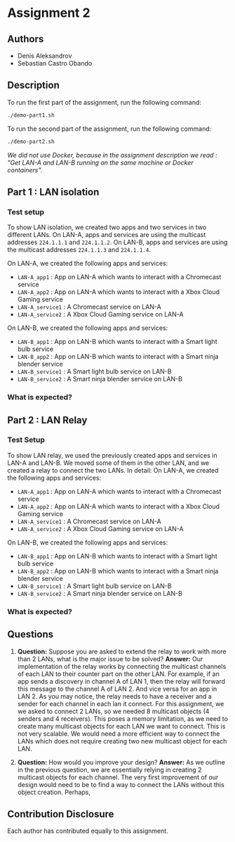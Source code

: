 # Assignment 2

## Authors
- Denis Aleksandrov
- Sebastian Castro Obando

## Description
To run the first part of the assignment, run the following command:
```bash
./demo-part1.sh
```

To run the second part of the assignment, run the following command:
```bash
./demo-part2.sh
```
*We did not use Docker, because in the assignment description we read : "Get LAN-A and LAN-B running on the same machine or Docker containers".*

## Part 1 : LAN isolation
### Test setup
To show LAN isolation, we created two apps and two services in two different LANs. On LAN-A, apps and services are using the multicast addresses `224.1.1.1` and `224.1.1.2`. On LAN-B, apps and services are using the multicast addresses `224.1.1.3` and `224.1.1.4`. 

On LAN-A, we created the following apps and services:
- `LAN-A_app1` : App on LAN-A which wants to interact with a Chromecast service
- `LAN-A_app2` : App on LAN-A which wants to interact with a Xbox Cloud Gaming service
- `LAN-A_service1` : A Chromecast service on LAN-A
- `LAN-A_service2` : A Xbox Cloud Gaming service on LAN-A

On LAN-B, we created the following apps and services:
- `LAN-B_app1` : App on LAN-B which wants to interact with a Smart light bulb service
- `LAN-B_app2` : App on LAN-B which wants to interact with a Smart ninja blender service
- `LAN-B_service1` : A Smart light bulb service on LAN-B
- `LAN-B_service2` : A Smart ninja blender service on LAN-B

### What is expected?


## Part 2 : LAN Relay
### Test Setup
To show LAN relay, we used the previously created apps and services in LAN-A and LAN-B. We moved some of them in the other LAN, and we created a relay to connect the two LANs. In detail:
On LAN-A, we created the following apps and services:
- `LAN-A_app1` : App on LAN-A which wants to interact with a Chromecast service
- `LAN-A_app2` : App on LAN-A which wants to interact with a Xbox Cloud Gaming service
- `LAN-A_service1` : A Chromecast service on LAN-A
- `LAN-A_service2` : A Xbox Cloud Gaming service on LAN-A

On LAN-B, we created the following apps and services:
- `LAN-B_app1` : App on LAN-B which wants to interact with a Smart light bulb service
- `LAN-B_app2` : App on LAN-B which wants to interact with a Smart ninja blender service
- `LAN-B_service1` : A Smart light bulb service on LAN-B
- `LAN-B_service2` : A Smart ninja blender service on LAN-B

### What is expected? 


## Questions 
1. **Question:** Suppose you are asked to extend the relay to work with more than 2 LANs, what is the major issue to be solved? 
**Answer:** Our implementation of the relay works by connecting the multicast channels of each LAN to their counter part on the other LAN. For example, if an app sends a discovery in channel A of LAN 1, then the relay will forward this message to the channel A of LAN 2. And vice versa for an app in LAN 2. As you may notice, the relay needs to have a receiver and a sender for each channel in each lan it connect. For this assignment, we we asked to connect 2 LANs, so we needed 8 multicast objects (4 senders and 4 receivers). 
This poses a memory limitation, as we need to create many multicast objects for each LAN we want to connect. This is not very scalable. We would need a more efficient way to connect the LANs which does not require creating two new multicast object for each LAN.

2. **Question:** How would you improve your design?
**Answer:** As we outline in the previous question, we are essentially relying in creating 2 multicast objects for each channel. The very first improvement of our design would need to be to find a way to connect the LANs without this object creation. Perhaps, 

## Contribution Disclosure
Each author has contributed equally to this assignment. 
